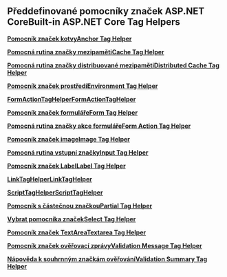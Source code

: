 ## <a name="built-in-aspnet-core-tag-helpers"></a><span data-ttu-id="8d619-101">Předdefinované pomocníky značek ASP.NET Core</span><span class="sxs-lookup"><span data-stu-id="8d619-101">Built-in ASP.NET Core Tag Helpers</span></span>

<span data-ttu-id="8d619-102">**[Pomocník značek kotvy](xref:mvc/views/tag-helpers/builtin-th/anchor-tag-helper)**</span><span class="sxs-lookup"><span data-stu-id="8d619-102">**[Anchor Tag Helper](xref:mvc/views/tag-helpers/builtin-th/anchor-tag-helper)**</span></span>

<span data-ttu-id="8d619-103">**[Pomocná rutina značky mezipaměti](xref:mvc/views/tag-helpers/builtin-th/cache-tag-helper)**</span><span class="sxs-lookup"><span data-stu-id="8d619-103">**[Cache Tag Helper](xref:mvc/views/tag-helpers/builtin-th/cache-tag-helper)**</span></span>

<span data-ttu-id="8d619-104">**[Pomocná rutina značky distribuované mezipaměti](xref:mvc/views/tag-helpers/builtin-th/distributed-cache-tag-helper)**</span><span class="sxs-lookup"><span data-stu-id="8d619-104">**[Distributed Cache Tag Helper](xref:mvc/views/tag-helpers/builtin-th/distributed-cache-tag-helper)**</span></span>

<span data-ttu-id="8d619-105">**[Pomocník značek prostředí](xref:mvc/views/tag-helpers/builtin-th/environment-tag-helper)**</span><span class="sxs-lookup"><span data-stu-id="8d619-105">**[Environment Tag Helper](xref:mvc/views/tag-helpers/builtin-th/environment-tag-helper)**</span></span>

<span data-ttu-id="8d619-106">**[FormActionTagHelper](xref:mvc/views/working-with-forms#the-form-action-tag-helper)**</span><span class="sxs-lookup"><span data-stu-id="8d619-106">**[FormActionTagHelper](xref:mvc/views/working-with-forms#the-form-action-tag-helper)**</span></span>

<span data-ttu-id="8d619-107">**[Pomocník značek formuláře](xref:mvc/views/working-with-forms#the-form-tag-helper)**</span><span class="sxs-lookup"><span data-stu-id="8d619-107">**[Form Tag Helper](xref:mvc/views/working-with-forms#the-form-tag-helper)**</span></span>

<span data-ttu-id="8d619-108">**[Pomocná rutina značky akce formuláře](xref:mvc/views/working-with-forms#the-form-action-tag-helper)**</span><span class="sxs-lookup"><span data-stu-id="8d619-108">**[Form Action Tag Helper](xref:mvc/views/working-with-forms#the-form-action-tag-helper)**</span></span>

<span data-ttu-id="8d619-109">**[Pomocník značek image](xref:mvc/views/tag-helpers/builtin-th/image-tag-helper)**</span><span class="sxs-lookup"><span data-stu-id="8d619-109">**[Image Tag Helper](xref:mvc/views/tag-helpers/builtin-th/image-tag-helper)**</span></span>

<span data-ttu-id="8d619-110">**[Pomocná rutina vstupní značky](xref:mvc/views/working-with-forms#the-input-tag-helper)**</span><span class="sxs-lookup"><span data-stu-id="8d619-110">**[Input Tag Helper](xref:mvc/views/working-with-forms#the-input-tag-helper)**</span></span>

<span data-ttu-id="8d619-111">**[Pomocník značek Label](xref:mvc/views/working-with-forms#the-label-tag-helper)**</span><span class="sxs-lookup"><span data-stu-id="8d619-111">**[Label Tag Helper](xref:mvc/views/working-with-forms#the-label-tag-helper)**</span></span>

<span data-ttu-id="8d619-112">**[LinkTagHelper](xref:mvc/views/tag-helpers/builtin-th/link-tag-helper)**</span><span class="sxs-lookup"><span data-stu-id="8d619-112">**[LinkTagHelper](xref:mvc/views/tag-helpers/builtin-th/link-tag-helper)**</span></span>

[comment]: **[OptionTagHelper](xref:mvc/views/tag-helpers/builtin-th/option-tag-helper)**

<span data-ttu-id="8d619-113">**[ScriptTagHelper](xref:mvc/views/tag-helpers/builtin-th/script-tag-helper)**</span><span class="sxs-lookup"><span data-stu-id="8d619-113">**[ScriptTagHelper](xref:mvc/views/tag-helpers/builtin-th/script-tag-helper)**</span></span>

<span data-ttu-id="8d619-114">**[Pomocník s částečnou značkou](xref:mvc/views/tag-helpers/builtin-th/partial-tag-helper)**</span><span class="sxs-lookup"><span data-stu-id="8d619-114">**[Partial Tag Helper](xref:mvc/views/tag-helpers/builtin-th/partial-tag-helper)**</span></span>

<span data-ttu-id="8d619-115">**[Vybrat pomocníka značek](xref:mvc/views/working-with-forms#the-select-tag-helper)**</span><span class="sxs-lookup"><span data-stu-id="8d619-115">**[Select Tag Helper](xref:mvc/views/working-with-forms#the-select-tag-helper)**</span></span>

<span data-ttu-id="8d619-116">**[Pomocník značek TextArea](xref:mvc/views/working-with-forms#the-textarea-tag-helper)**</span><span class="sxs-lookup"><span data-stu-id="8d619-116">**[Textarea Tag Helper](xref:mvc/views/working-with-forms#the-textarea-tag-helper)**</span></span>

<span data-ttu-id="8d619-117">**[Pomocník značek ověřovací zprávy](xref:mvc/views/working-with-forms#the-validation-message-tag-helper)**</span><span class="sxs-lookup"><span data-stu-id="8d619-117">**[Validation Message Tag Helper](xref:mvc/views/working-with-forms#the-validation-message-tag-helper)**</span></span>

<span data-ttu-id="8d619-118">**[Nápověda k souhrnným značkám ověřování](xref:mvc/views/working-with-forms#the-validation-summary-tag-helper)**</span><span class="sxs-lookup"><span data-stu-id="8d619-118">**[Validation Summary Tag Helper](xref:mvc/views/working-with-forms#the-validation-summary-tag-helper)**</span></span>